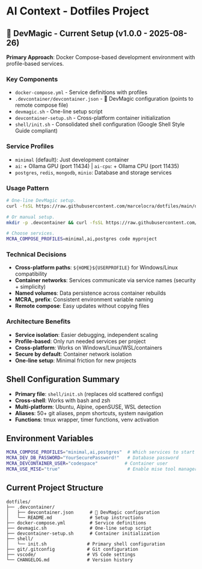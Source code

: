# AI Context - Dotfiles Project

## 🚀 DevMagic - Current Setup (v1.0.0 - 2025-08-26)

**Primary Approach**: Docker Compose-based development environment with profile-based services.

### Key Components
- `docker-compose.yml` - Service definitions with profiles
- `.devcontainer/devcontainer.json` - 🚀 DevMagic configuration (points to remote compose file)
- `devmagic.sh` - One-line setup script
- `devcontainer-setup.sh` - Cross-platform container initialization
- `shell/init.sh` - Consolidated shell configuration (Google Shell Style Guide compliant)

### Service Profiles
- `minimal` (default): Just development container
- `ai`: + Ollama GPU (port 11434) | `ai-cpu`: + Ollama CPU (port 11435)
- `postgres`, `redis`, `mongodb`, `minio`: Database and storage services

### Usage Pattern
```bash
# One-line DevMagic setup.
curl -fsSL https://raw.githubusercontent.com/marcelocra/dotfiles/main/devmagic.sh | bash

# Or manual setup.
mkdir -p .devcontainer && curl -fsSL https://raw.githubusercontent.com/marcelocra/dotfiles/main/.devcontainer/devcontainer.json -o .devcontainer/devcontainer.json

# Choose services.
MCRA_COMPOSE_PROFILES=minimal,ai,postgres code myproject
```

### Technical Decisions
- **Cross-platform paths**: `${HOME}${USERPROFILE}` for Windows/Linux compatibility
- **Container networks**: Services communicate via service names (security + simplicity)
- **Named volumes**: Data persistence across container rebuilds
- **MCRA_ prefix**: Consistent environment variable naming
- **Remote compose**: Easy updates without copying files

### Architecture Benefits
- **Service isolation**: Easier debugging, independent scaling
- **Profile-based**: Only run needed services per project  
- **Cross-platform**: Works on Windows/Linux/WSL/containers
- **Secure by default**: Container network isolation
- **One-line setup**: Minimal friction for new projects

## Shell Configuration Summary

- **Primary file**: `shell/init.sh` (replaces old scattered configs)
- **Cross-shell**: Works with bash and zsh
- **Multi-platform**: Ubuntu, Alpine, openSUSE, WSL detection
- **Aliases**: 50+ git aliases, pnpm shortcuts, system navigation
- **Functions**: tmux wrapper, timer functions, venv activation

## Environment Variables
```bash
MCRA_COMPOSE_PROFILES="minimal,ai,postgres"  # Which services to start
MCRA_DEV_DB_PASSWORD="YourSecurePassword!"   # Database password
MCRA_DEVCONTAINER_USER="codespace"          # Container user
MCRA_USE_MISE="true"                         # Enable mise tool manager
```

## Current Project Structure
```
dotfiles/
├── .devcontainer/
│   ├── devcontainer.json      # 🚀 DevMagic configuration
│   └── README.md              # Setup instructions
├── docker-compose.yml         # Service definitions
├── devmagic.sh                # One-line setup script
├── devcontainer-setup.sh      # Container initialization
├── shell/
│   └── init.sh               # Primary shell configuration
├── git/.gitconfig            # Git configuration  
├── vscode/                   # VS Code settings
└── CHANGELOG.md              # Version history
```
